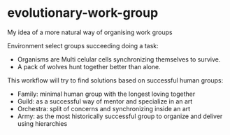 # evolutionary-work-group
My idea of a more natural way of organising work groups

Environment select groups succeeding doing a task:
* Organisms are Multi celular cells synchronizing themselves to survive.
* A pack of wolves hunt together better than alone.

This workflow will try to find solutions based on successful human groups:
* Family: minimal human group with the longest loving together
* Guild: as a successful way of mentor and specialize in an art
* Orchestra: split of concerns and synchronizing inside an art
* Army: as the most historically successful group to organize and deliver using hierarchies

